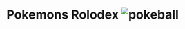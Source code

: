 # Pokemons Rolodex ![pokeball](https://camo.githubusercontent.com/8526761faa18e8f9bc5aa33f0978f60386a28d24a5c612d02b5ee212f4db79c0/687474703a2f2f692e696d6775722e636f6d2f77464a674a4f382e706e67)
